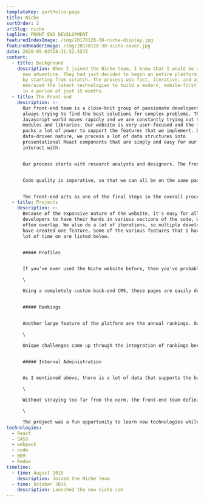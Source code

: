 ```yaml
---
templateKey: portfolio-page
title: Niche
sortOrder: 2
urlSlug: niche
tagline: FRONT END DEVELOPMENT
featuredIndexImage: /img/20170128-38-niche-display.jpg
featuredHeaderImage: /img/20170128-38-niche-cover.jpg
date: 2020-05-03T18:31:52.557Z
content:
  - title: Background
    description: When I joined the Niche team, I knew that I would be a part of a
      new adventure. They had just decided to begin an entire platform overall
      by starting from scratch. The process was fast, iterative, and agile. We
      embraced the latest technologies to build a modern, mobile-first platform
      in a period of just 15 months.
  - title: The Front-end
    description: >-
      Our front-end team is a close-knit group of passionate developers that are
      always trying to find the best solutions for complex problems. The
      Javascript world moves rapidly and we are constantly trying out the latest
      modules and libraries. Our website is very user-focused and the front-end
      packs a lot of power to support the features that we implement. Due to our
      data-driven nature, we process a lot of data structures into
      presentational React components that are simply and easy for our users to
      interact with.


      Our process starts with research analysts and designers. The front-end team is brought into the discussion once features have been deemed a priority. Since we're a small team, we generally have one lead developer on each project, but are all able to some from feature to feature if need be.


      Code quality is imperative, so that we can all be on the same page. After 15 months of very fast development, we put effort into bring our quality up to a set of standards, which we modeled after other leading Javascript standards. Unit tests and documentation have a vital importance to us in new feature development, as well as our code review process.


      The front-end acts as one of the final steps in the overall process, just before QA, design review, and deployment.
  - title: Projects
    description: >-
      Because of the expansive nature of the website, it's easy for all of the
      developers to have their hands in various sections of the code, which
      often overlap. We also do a lot of iterations, so multiple developers may
      have created one feature. Some of the various features that I have spent a
      lot of time on are listed below.


      ##### Profiles


      If you've ever used the Niche website before, then you've probably realized the abundance of schools, colleges, and neighborhoods that are available. Each page that shows specific data these places is a profile. These pages are completely dynamic and data-driven.\

      \

      Using a completely custom back-end CMS, these pages are easily deployable and maintainable. The front-end expects a unique form of data, which it then renders many different React components to form a valid page. The process took a few iterations, but the front-end features a component library where we can easily add, modify, and create new areas of content on any given profile page - all from one data object.


      ##### Rankings


      Another large feature of the platform are the annual rankings. Our data scientists use unique algorithms and processes to calculate a methodology for grading schools, colleges, and neighborhoods. Displaying this data on the front-end also required an extensive integration of back-end data.\

      \

      Unique challenges came up through the integration of rankings because of the mixture of content that we show on a rankings page. Most of the information that you will see is data provided from our back-end, but we also mix in ad units and various calls to action. All of the rankings pages are built on-the-fly with up-to-date information; therefore, creating modular components that can mix together various content types was a challenge.


      ##### Internal Administration


      As I mentioned above, there is a lot of data that supports the business. Having a way to intuitively manage this data is crucial for internal operations. I was recently tasked with building out the first administration system for internal use. This application was only the second major application to be developed from the ground up since my time at Niche. Starting fresh definitely has its benefits, but is a daunting task given the many ways that front-end architecture can be designed.\

      \

      Without straying too far from the norm, the front-end team definitely agreed that this was an opportunity to focus on some newer modules and libraries that we had always wanted to toy with, but never found a good way to incorporate into the existing website. Most notedly, redux has become what seems like an industry standard with React applications. As well, package management with Yarn was a new development that seemed to have taken strong hold in the community. Together, I created a brand new application running on Node and Express that integrated redux into our React setup for state management.\

      \

      The project was a fun opportunity to learn new technologies while also creating a foundation for internal tooling.
technologies:
  - React
  - SASS
  - webpack
  - node
  - BEM
  - Redux
timeline:
  - time: August 2015
    description: Joined the Niche team
  - time: October 2016
    description: Launched the new niche.com
---
```

